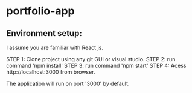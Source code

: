 # portfolio-app

Environment setup: 
--------------------
I assume you are familiar with React js.

STEP 1: Clone project using any git GUI or visual studio.
STEP 2: run command 'npm install'
STEP 3: run command 'npm start'
STEP 4: Acess http://localhost:3000 from browser.

The application will run on port '3000' by default. 
